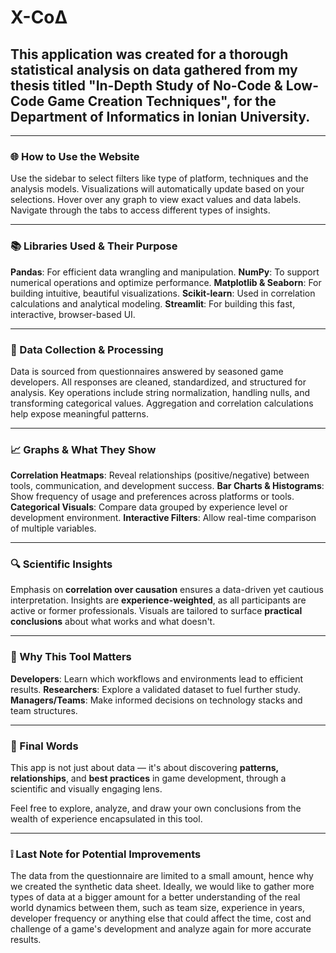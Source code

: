 # Χ-CoΔ
## This application was created for a thorough statistical analysis on data gathered from my thesis titled "In-Depth Study of No-Code &amp; Low-Code Game Creation Techniques", for the Department of Informatics in Ionian University.

---

### 🌐 How to Use the Website
Use the sidebar to select filters like type of platform, techniques and the analysis models.
Visualizations will automatically update based on your selections.
Hover over any graph to view exact values and data labels.
Navigate through the tabs to access different types of insights.

---

### 📚 Libraries Used & Their Purpose
**Pandas**: For efficient data wrangling and manipulation.
**NumPy**: To support numerical operations and optimize performance.
**Matplotlib & Seaborn**: For building intuitive, beautiful visualizations.
**Scikit-learn**: Used in correlation calculations and analytical modeling.
**Streamlit**: For building this fast, interactive, browser-based UI.

---

### 🧠 Data Collection & Processing
Data is sourced from questionnaires answered by seasoned game developers.
All responses are cleaned, standardized, and structured for analysis.
Key operations include string normalization, handling nulls, and transforming categorical values.
Aggregation and correlation calculations help expose meaningful patterns.

---

### 📈 Graphs & What They Show
**Correlation Heatmaps**: Reveal relationships (positive/negative) between tools, communication, and development success.
**Bar Charts & Histograms**: Show frequency of usage and preferences across platforms or tools.
**Categorical Visuals**: Compare data grouped by experience level or development environment.
**Interactive Filters**: Allow real-time comparison of multiple variables.

---

### 🔍 Scientific Insights
Emphasis on **correlation over causation** ensures a data-driven yet cautious interpretation.
Insights are **experience-weighted**, as all participants are active or former professionals.
Visuals are tailored to surface **practical conclusions** about what works and what doesn't.

---

### 🧪 Why This Tool Matters
**Developers**: Learn which workflows and environments lead to efficient results.
**Researchers**: Explore a validated dataset to fuel further study.
**Managers/Teams**: Make informed decisions on technology stacks and team structures.

---

### 🚀 Final Words
This app is not just about data — it's about discovering **patterns, relationships**, and **best practices** in game development, through a scientific and visually engaging lens.

Feel free to explore, analyze, and draw your own conclusions from the wealth of experience encapsulated in this tool.
                

---
                
### ❕ Last Note for Potential Improvements
The data from the questionnaire are limited to a small amount, hence why we created the synthetic data sheet. 
                Ideally, we would like to gather more types of data at a bigger amount for a better understanding of the real world dynamics between them, such as team size, 
                experience in years, developer frequency or anything else that could affect the time, cost and challenge of a game's development and analyze again for more accurate results.
